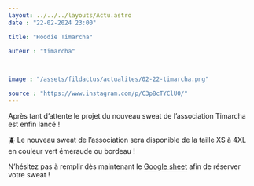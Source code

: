 ```yaml
---
layout: ../../../layouts/Actu.astro
date : "22-02-2024 23:00"

title: "Hoodie Timarcha"

auteur : "timarcha" 

 

image : "/assets/fildactus/actualites/02-22-timarcha.png"

source : "https://www.instagram.com/p/C3p8cTYClU0/"
---
```


Après tant d’attente le projet du nouveau sweat de l’association Timarcha est enfin lancé !

🪲 Le nouveau sweat de l’association sera disponible de la taille XS à 4XL en couleur vert émeraude ou bordeau !

N’hésitez pas à remplir dès maintenant le [Google sheet](https://docs.google.com/spreadsheets/d/1FnQdyoaqk6PVT4DY_d_Bo-xkwBjGMmsSKkd2eTs6VeE/edit) afin de réserver votre sweat !